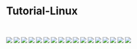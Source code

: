 # Tutorial-Linux

<br><br>
<img src="part1.jpg">
<img src="part2.jpg">
<img src="part3.jpg">
<img src="part4.jpg">
<img src="part5.jpg">
<img src="part6.jpg">
<img src="part7.jpg">
<img src="part8.jpg">
<img src="part9.jpg">
<img src="part10.jpg">
<img src="part11.jpg">
<img src="part13.jpg">
<img src="part14.jpg">
<img src="part15.jpg">
<img src="part16.jpg">
<img src="part17.jpg">
<img src="part18.jpg">








